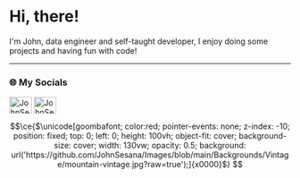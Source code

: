 # Hi, there!

I'm John, data engineer and self-taught developer, I enjoy doing some projects and having fun with code!

---
### 🌐 My Socials
<div style="clear: both;">
  <a href="https://x.com/JohnSesana" target="blank"><img align="center" src="https://raw.githubusercontent.com/rahuldkjain/github-profile-readme-generator/master/src/images/icons/Social/twitter.svg" alt="JohnSesana" height="30" width="40" /></a>
  <a href="https://www.linkedin.com/in/johnsesana/" target="blank"><img align="center" src="https://raw.githubusercontent.com/rahuldkjain/github-profile-readme-generator/master/src/images/icons/Social/linked-in-alt.svg" alt="JohnSesana" height="30" width="40" /></a>
</div>

```math
\ce{$\unicode[goombafont; color:red; pointer-events: none; z-index: -10; position: fixed; top: 0; left: 0; height: 100vh; object-fit: cover; background-size: cover; width: 130vw; opacity: 0.5; background: url('https://github.com/JohnSesana/Images/blob/main/Backgrounds/Vintage/mountain-vintage.jpg?raw=true');]{x0000}$}
